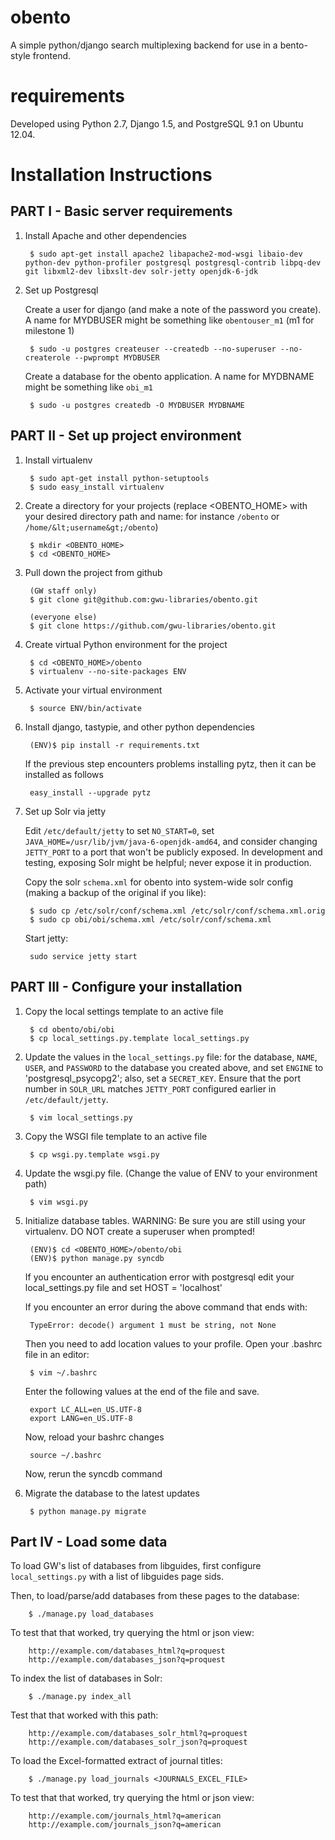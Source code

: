 obento
======

A simple python/django search multiplexing backend for use in a bento-style
frontend.  


requirements
============

Developed using Python 2.7, Django 1.5, and PostgreSQL 9.1 on Ubuntu 12.04.


Installation Instructions
=========================

PART I - Basic server requirements
----------------------------------

1. Install Apache and other dependencies

        $ sudo apt-get install apache2 libapache2-mod-wsgi libaio-dev python-dev python-profiler postgresql postgresql-contrib libpq-dev git libxml2-dev libxslt-dev solr-jetty openjdk-6-jdk

2. Set up Postgresql

    Create a user for django (and make a note of the password you create).  A name for MYDBUSER might be something like ```obentouser_m1``` (m1 for milestone 1)

        $ sudo -u postgres createuser --createdb --no-superuser --no-createrole --pwprompt MYDBUSER

    Create a database for the obento application.  A name for MYDBNAME might be something like ```obi_m1```

        $ sudo -u postgres createdb -O MYDBUSER MYDBNAME


PART II - Set up project environment
------------------------------------

1. Install virtualenv

        $ sudo apt-get install python-setuptools
        $ sudo easy_install virtualenv

2. Create a directory for your projects (replace &lt;OBENTO_HOME&gt; with 
your desired directory path and name: for instance ```/obento``` or 
```/home/&lt;username&gt;/obento```)

        $ mkdir <OBENTO_HOME>
        $ cd <OBENTO_HOME>

3. Pull down the project from github

        (GW staff only)
        $ git clone git@github.com:gwu-libraries/obento.git

        (everyone else)
        $ git clone https://github.com/gwu-libraries/obento.git

4. Create virtual Python environment for the project

        $ cd <OBENTO_HOME>/obento
        $ virtualenv --no-site-packages ENV

5. Activate your virtual environment

        $ source ENV/bin/activate

6. Install django, tastypie, and other python dependencies

        (ENV)$ pip install -r requirements.txt
        
   If the previous step encounters problems installing pytz, then it can be installed as follows

        easy_install --upgrade pytz

7. Set up Solr via jetty

    Edit ```/etc/default/jetty``` to set ```NO_START=0```, set
    ```JAVA_HOME=/usr/lib/jvm/java-6-openjdk-amd64```, and consider
    changing ```JETTY_PORT``` to a port that won't be publicly exposed.
    In development and testing, exposing Solr might be helpful; never 
    expose it in production.

    Copy the solr ```schema.xml``` for obento into system-wide solr config
    (making a backup of the original if you like):

        $ sudo cp /etc/solr/conf/schema.xml /etc/solr/conf/schema.xml.orig
        $ sudo cp obi/obi/schema.xml /etc/solr/conf/schema.xml

    Start jetty:

        sudo service jetty start
    

PART III - Configure your installation
--------------------------------------

1. Copy the local settings template to an active file

        $ cd obento/obi/obi
        $ cp local_settings.py.template local_settings.py

2. Update the values in the ```local_settings.py``` file:  for the database, ```NAME```, ```USER```, and ```PASSWORD``` to the database you created above, and set ```ENGINE``` to 'postgresql_psycopg2'; also, set a ```SECRET_KEY```.  Ensure that the port number in ```SOLR_URL``` matches ```JETTY_PORT``` configured earlier in ```/etc/default/jetty```.

        $ vim local_settings.py

3. Copy the WSGI file template to an active file

        $ cp wsgi.py.template wsgi.py

4. Update the wsgi.py file. (Change the value of ENV to your environment path)

        $ vim wsgi.py
        
5. Initialize database tables. WARNING: Be sure you are still using your virtualenv. DO NOT create a superuser when prompted!

        (ENV)$ cd <OBENTO_HOME>/obento/obi
        (ENV)$ python manage.py syncdb

    If you encounter an authentication error with postgresql edit your local_settings.py file and set HOST = 'localhost'

    If you encounter an error during the above command that ends with:

        TypeError: decode() argument 1 must be string, not None

    Then you need to add location values to your profile. Open your .bashrc file in an editor:

        $ vim ~/.bashrc

    Enter the following values at the end of the file and save.

        export LC_ALL=en_US.UTF-8
        export LANG=en_US.UTF-8

    Now, reload your bashrc changes

        source ~/.bashrc

    Now, rerun the syncdb command

6. Migrate the database to the latest updates

        $ python manage.py migrate



Part IV - Load some data
------------------------

To load GW's list of databases from libguides, first configure 
```local_settings.py``` with a list of libguides page sids.

Then, to load/parse/add databases from these pages to the database:

        $ ./manage.py load_databases

To test that that worked, try querying the html or json view:

        http://example.com/databases_html?q=proquest
        http://example.com/databases_json?q=proquest

To index the list of databases in Solr:

        $ ./manage.py index_all

Test that that worked with this path:

        http://example.com/databases_solr_html?q=proquest
        http://example.com/databases_solr_json?q=proquest

To load the Excel-formatted extract of journal titles:

        $ ./manage.py load_journals <JOURNALS_EXCEL_FILE>

To test that that worked, try querying the html or json view:

        http://example.com/journals_html?q=american
        http://example.com/journals_json?q=american


